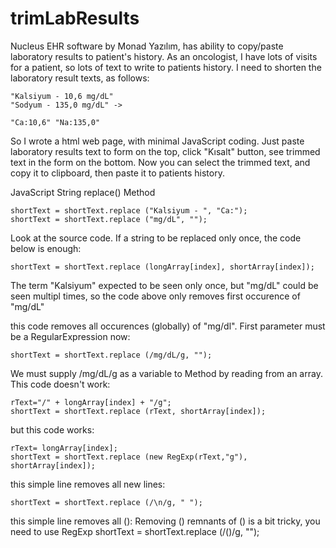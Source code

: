 # trimLabResults
Nucleus EHR software by Monad Yazılım, has ability to copy/paste laboratory results to patient's history.
As an oncologist, I have lots of visits for a patient, so lots of text to write to patients history. 
I need to shorten the laboratory result texts, as follows:

	"Kalsiyum - 10,6 mg/dL"  
	"Sodyum - 135,0 mg/dL" -> 
	
	"Ca:10,6" "Na:135,0" 

So I wrote a html web page, with minimal JavaScript coding. Just paste laboratory results text to form on the top, click "Kısalt" button, see trimmed text in the form on the bottom. Now you can select the trimmed text, and copy it to clipboard, then paste it to patients history.

JavaScript String replace() Method

	shortText = shortText.replace ("Kalsiyum - ", "Ca:");
	shortText = shortText.replace ("mg/dL", "");

Look at the source code. If a string to be replaced only once, the code below is enough:

	shortText = shortText.replace (longArray[index], shortArray[index]);

The term "Kalsiyum" expected to be seen only once, but "mg/dL" could be seen multipl times, so the code above only removes first occurence of "mg/dL"

this code removes all occurences (globally) of "mg/dl". First parameter must be a RegularExpression now:

  	shortText = shortText.replace (/mg/dL/g, "");

We must supply /mg/dL/g as a variable to Method by reading from an array. This code doesn't work:

  	rText="/" + longArray[index] + "/g";
  	shortText = shortText.replace (rText, shortArray[index]);

but this code works:

	rText= longArray[index];
	shortText = shortText.replace (new RegExp(rText,"g"), shortArray[index]);
	
this simple line removes all new lines:

	shortText = shortText.replace (/\n/g, " ");
this simple line removes all (): Removing () remnants of () is a bit tricky, you need to use RegExp
	shortText = shortText.replace (/\(\)/g, ""); 

	
    
